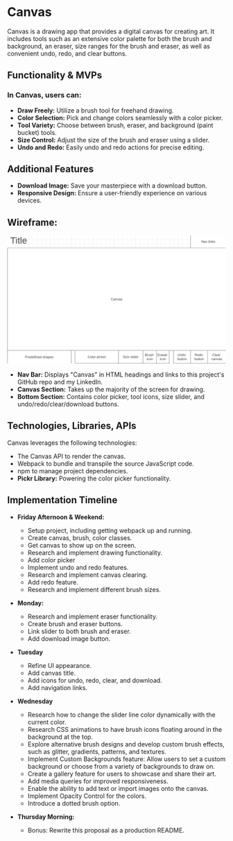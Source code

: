 # Canvas
Canvas is a drawing app that provides a digital canvas for creating art. It includes tools such as an extensive color palette for both the brush and background, an eraser, size ranges for the brush and eraser, as well as convenient undo, redo, and clear buttons.

## Functionality & MVPs
### In Canvas, users can:
- **Draw Freely:** Utilize a brush tool for freehand drawing.
- **Color Selection:** Pick and change colors seamlessly with a color picker.
- **Tool Variety:** Choose between brush, eraser, and background (paint bucket) tools.
- **Size Control:** Adjust the size of the brush and eraser using a slider.
- **Undo and Redo:** Easily undo and redo actions for precise editing.

## Additional Features
- **Download Image:** Save your masterpiece with a download button.
- **Responsive Design:** Ensure a user-friendly experience on various devices.

## Wireframe:
![wireframe](./assets/wireframe.png)
- **Nav Bar:** Displays "Canvas" in HTML headings and links to this project's GitHub repo and my LinkedIn.
- **Canvas Section:** Takes up the majority of the screen for drawing.
- **Bottom Section:** Contains color picker, tool icons, size slider, and undo/redo/clear/download buttons.

## Technologies, Libraries, APIs
Canvas leverages the following technologies:
- The Canvas API to render the canvas.
- Webpack to bundle and transpile the source JavaScript code.
- npm to manage project dependencies.
- **Pickr Library:** Powering the color picker functionality.

## Implementation Timeline
- **Friday Afternoon & Weekend:**
  - Setup project, including getting webpack up and running.
  - Create canvas, brush, color classes.
  - Get canvas to show up on the screen.
  - Research and implement drawing functionality.
  - Add color picker 
  - Implement undo and redo features.
  - Research and implement canvas clearing.
  - Add redo feature.
  - Research and implement different brush sizes.

- **Monday:**
  - Research and implement eraser functionality.
  - Create brush and eraser buttons.
  - Link slider to both brush and eraser.
  - Add download image button.

- **Tuesday**
  - Refine UI appearance.
  - Add canvas title.
  - Add icons for undo, redo, clear, and download.
  - Add navigation links.

- **Wednesday**
  - Research how to change the slider line color dynamically with the current color.
  - Research CSS animations to have brush icons floating around in the background at the top.
  - Explore alternative brush designs and develop custom brush effects, such as glitter, gradients, patterns, and textures.
  - Implement Custom Backgrounds feature: Allow users to set a custom background or choose from a variety of backgrounds to draw on.
  - Create a gallery feature for users to showcase and share their art.
  - Add media queries for improved responsiveness.
  - Enable the ability to add text or import images onto the canvas.
  - Implement Opacity Control for the colors.
  - Introduce a dotted brush option.

- **Thursday Morning:**
  - Bonus: Rewrite this proposal as a production README.
